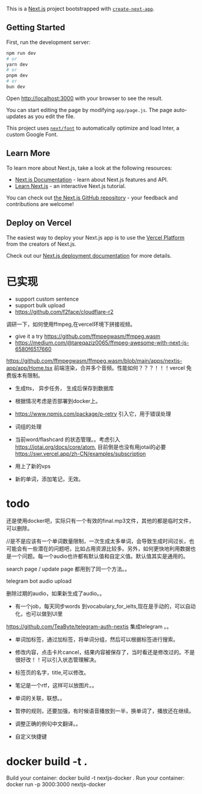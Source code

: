 This is a [Next.js](https://nextjs.org/) project bootstrapped with [`create-next-app`](https://github.com/vercel/next.js/tree/canary/packages/create-next-app).

## Getting Started

First, run the development server:

```bash
npm run dev
# or
yarn dev
# or
pnpm dev
# or
bun dev
```

Open [http://localhost:3000](http://localhost:3000) with your browser to see the result.

You can start editing the page by modifying `app/page.js`. The page auto-updates as you edit the file.

This project uses [`next/font`](https://nextjs.org/docs/basic-features/font-optimization) to automatically optimize and load Inter, a custom Google Font.

## Learn More

To learn more about Next.js, take a look at the following resources:

- [Next.js Documentation](https://nextjs.org/docs) - learn about Next.js features and API.
- [Learn Next.js](https://nextjs.org/learn) - an interactive Next.js tutorial.

You can check out [the Next.js GitHub repository](https://github.com/vercel/next.js/) - your feedback and contributions are welcome!

## Deploy on Vercel

The easiest way to deploy your Next.js app is to use the [Vercel Platform](https://vercel.com/new?utm_medium=default-template&filter=next.js&utm_source=create-next-app&utm_campaign=create-next-app-readme) from the creators of Next.js.

Check out our [Next.js deployment documentation](https://nextjs.org/docs/deployment) for more details.


# 已实现

- support custom sentence 
- support bulk upload 
- https://github.com/f2face/cloudflare-r2

调研一下，如何使用ffmpeg,在vercel环境下拼接视频。
- give it a try https://github.com/ffmpegwasm/ffmpeg.wasm 
- https://medium.com/@tareqaziz0065/ffmpeg-awesome-with-next-js-6580f6517660

https://github.com/ffmpegwasm/ffmpeg.wasm/blob/main/apps/nextjs-app/app/Home.tsx 前端渲染，合并多个音频。性能如何？？？！！！vercel 免费版本有限制。



- 生成tts， 异步任务， 生成后保存到数据库
-  根据情况考虑是否部署到docker上。
- https://www.npmjs.com/package/p-retry 引入它，用于错误处理
- 词组的处理

- 当前word/flashcard 的状态管理。。考虑引入 https://jotai.org/docs/core/atom, 目前倒是也没有用jotai的必要
https://swr.vercel.app/zh-CN/examples/subscription
- 用上了新的vps

- 新的单词，添加笔记，无效。


# todo


还是使用docker吧，实际只有一个有效的final.mp3文件，其他的都是临时文件，可以删除。

//是不是应该有一个单词数量限制，一次生成太多单词，会导致生成时间过长，也可能会有一些潜在的问题吧，比如占用资源比较多。另外，如何更快地利用数据也是一个问题。每一个audio也许都有默认值和自定义值。默认值其实是通用的。

search page / update page 都用到了同一个方法。。


telegram bot 
audio upload 


删除过期的audio，如果新生成了audio。。

- 有一个job，每天同步words 到vocabulary_for_ielts,现在是手动的，可以自动化，也可以做到UI里

https://github.com/TeaByte/telegram-auth-nextjs 集成telegram 。。


- 单词加标签，通过加标签，将单词分组，然后可以根据标签进行搜索。

- 修改内容，点击卡片cancel，结果内容被保存了，当时看还是修改过的。不是很好改！！可以引入状态管理解决。

- 标签页的名字，title,可以修改。
- 笔记是一个rtf，这样可以放图片。。
- 单词的关联，联想。。 
- 暂停的规则，还要加强，有时候语音播放到一半，换单词了，播放还在继续。
- 调整正确的例句中文翻译。。
- 自定义快捷键

# docker build -t .

Build your container: docker build -t nextjs-docker .
Run your container: docker run -p 3000:3000 nextjs-docker



